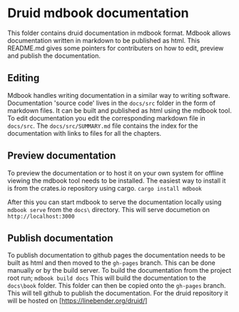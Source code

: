 # Druid mdbook documentation
This folder contains druid documentation in mdbook format. Mdbook allows documentation written in 
markdown to be published as html. This README.md gives some pointers for contributers on how to 
edit, preview and publish the documentation.

## Editing
Mdbook handles writing documentation in a similar way to writing software. Documentation 'source 
code' lives in the `docs/src` folder in the form of markdown files. It can be built and published 
as html using the mdbook tool.
To edit documentation you edit the corresponding markdown file in `docs/src`. The
`docs/src/SUMMARY.md` file contains the index for the documentation with links to files for all the
chapters.

## Preview documentation
To preview the documentation or to host it on your own system for offline viewing the mdbook tool
needs to be installed. The easiest way to install it is from the crates.io repository using cargo.
`cargo install mdbook`

After this you can start mdbook to serve the documentation locally using
`mdbook serve` from the `docs\` directory. This will serve documetion on `http://localhost:3000`

## Publish documentation
To publish documentation to github pages the documentation needs to be built as html and then moved
to the `gh-pages` branch. This can be done manually or by the build server.
To build the documentation from the project root run;
`mdbook build docs`
This will build the documentation to the `docs\book` folder. This folder can then be copied onto the
`gh-pages` branch. This will tell github to publish the documentation. For the druid repository it
will be hosted on [https://linebender.org/druid/]
